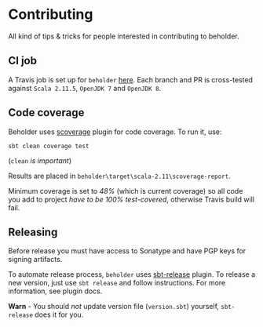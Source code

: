 Contributing
============

All kind of tips & tricks for people interested in contributing to beholder.

CI job
------

A Travis job is set up for `beholder` [here](https://travis-ci.org/VirtusLab/beholder).
Each branch and PR is cross-tested against `Scala 2.11.5`, `OpenJDK 7` and `OpenJDK 8`.

Code coverage
-------------

Beholder uses [scoverage](https://github.com/scoverage/scalac-scoverage-plugin) plugin for code coverage.
To run it, use:

```
sbt clean coverage test
```

(`clean` *is important*)

Results are placed in `beholder\target\scala-2.11\scoverage-report`.

Minimum coverage is set to *48%* (which is current coverage) so all code you add to project *have to be 100% test-covered*, otherwise Travis build will fail.

Releasing
---------

Before release you must have access to Sonatype and have PGP keys for signing artifacts.

To automate release process, `beholder` uses [sbt-release](https://github.com/sbt/sbt-release) plugin. To release a new version, just use `sbt release` and follow instructions. For more information, see plugin docs.

**Warn** - You should *not* update version file (`version.sbt`) yourself, `sbt-release` does it for you.
